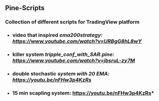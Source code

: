 ## Pine-Scripts

### Collection of different scripts for TradingView platform

* ### video that inspired *ema200strategy: https://www.youtube.com/watch?v=URBgG8hL8wY*

* ### killer system *tripple_conf_with_SAR.pine: https://www.youtube.com/watch?v=jbsruL-zy7M*

* ### double stochastic *system with 20 EMA: https://youtu.be/nFHw3p4KzRs* 

* ### 15 min scapling system: https://youtu.be/nFHw3p4KzRs* 
